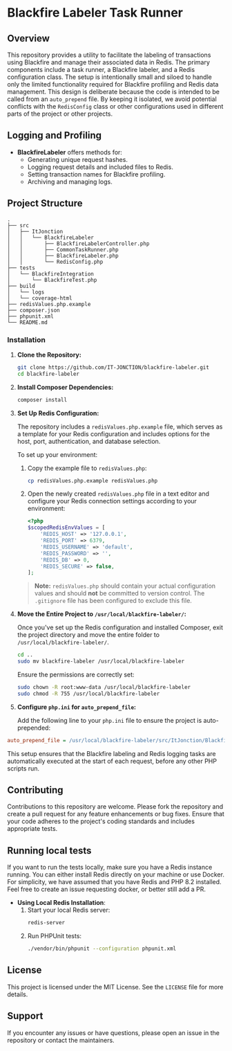# Blackfire Labeler Task Runner

## Overview

This repository provides a utility to facilitate the labeling of transactions using Blackfire and manage their associated data in Redis. The primary components include a task runner, a Blackfire labeler, and a Redis configuration class. The setup is intentionally small and siloed to handle only the limited functionality required for Blackfire profiling and Redis data management. This design is deliberate because the code is intended to be called from an `auto_prepend` file. By keeping it isolated, we avoid potential conflicts with the `RedisConfig` class or other configurations used in different parts of the project or other projects.

## Logging and Profiling

- **BlackfireLabeler** offers methods for:
  - Generating unique request hashes.
  - Logging request details and included files to Redis.
  - Setting transaction names for Blackfire profiling.
  - Archiving and managing logs.

## Project Structure

```plaintext
.
├── src
│   ├── ItJonction
│   │   └── BlackfireLabeler
│   │       ├── BlackfireLabelerController.php
│   │       ├── CommonTaskRunner.php
│   │       ├── BlackfireLabeler.php
│   │       └── RedisConfig.php
├── tests
│   └── BlackfireIntegration
│       └── BlackfireTest.php
├── build
│   └── logs
│   └── coverage-html
├── redisValues.php.example
├── composer.json
├── phpunit.xml
└── README.md
```

### Installation

1. **Clone the Repository:**

   ```bash
   git clone https://github.com/IT-JONCTION/blackfire-labeler.git
   cd blackfire-labeler
   ```

2. **Install Composer Dependencies:**

   ```bash
   composer install
   ```

3. **Set Up Redis Configuration:**

   The repository includes a `redisValues.php.example` file, which serves as a template for your Redis configuration and includes options for the host, port, authentication, and database selection. 
   
   To set up your environment:

   1. Copy the example file to `redisValues.php`:

      ```bash
      cp redisValues.php.example redisValues.php
      ```

   2. Open the newly created `redisValues.php` file in a text editor and configure your Redis connection settings according to your environment:

      ```php
      <?php
      $scopedRedisEnvValues = [
          'REDIS_HOST' => '127.0.0.1',
          'REDIS_PORT' => 6379,
          'REDIS_USERNAME' => 'default',
          'REDIS_PASSWORD' => '',
          'REDIS_DB' => 0,
          'REDIS_SECURE' => false,
      ];
      ```

   > **Note:** `redisValues.php` should contain your actual configuration values and should **not** be committed to version control. The `.gitignore` file has been configured to exclude this file.

4. **Move the Entire Project to `/usr/local/blackfire-labeler/`:**

   Once you've set up the Redis configuration and installed Composer, exit the project directory and move the entire folder to `/usr/local/blackfire-labeler/`.

   ```bash
   cd ..
   sudo mv blackfire-labeler /usr/local/blackfire-labeler
   ```

   Ensure the permissions are correctly set:

   ```bash
   sudo chown -R root:www-data /usr/local/blackfire-labeler
   sudo chmod -R 755 /usr/local/blackfire-labeler
   ```

5. **Configure `php.ini` for `auto_prepend_file`:**

   Add the following line to your `php.ini` file to ensure the project is auto-prepended:

```ini
auto_prepend_file = /usr/local/blackfire-labeler/src/ItJonction/BlackfireLabeler/BlackfireLabelerController.php
```

This setup ensures that the Blackfire labeling and Redis logging tasks are automatically executed at the start of each request, before any other PHP scripts run.

## Contributing

Contributions to this repository are welcome. Please fork the repository and create a pull request for any feature enhancements or bug fixes. Ensure that your code adheres to the project's coding standards and includes appropriate tests.

## Running local tests
If you want to run the tests locally, make sure you have a Redis instance running. You can either install Redis directly on your machine or use Docker. For simplicity, we have assumed that you have Redis and PHP 8.2 installed. Feel free to create an issue requesting docker, or better still add a PR.

- **Using Local Redis Installation**:
   1. Start your local Redis server:
      ```bash
      redis-server
      ```
   2. Run PHPUnit tests:
      ```bash
      ./vendor/bin/phpunit --configuration phpunit.xml
      ```

## License

This project is licensed under the MIT License. See the `LICENSE` file for more details.

## Support

If you encounter any issues or have questions, please open an issue in the repository or contact the maintainers.
